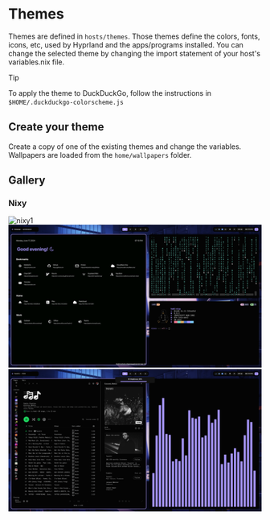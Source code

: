# Themes

Themes are defined in `hosts/themes`. Those themes define the colors, fonts, icons, etc, used by Hyprland and the apps/programs installed.
You can change the selected theme by changing the import statement of your host's variables.nix file.

> [!TIP]
> To apply the theme to DuckDuckGo, follow the instructions in `$HOME/.duckduckgo-colorscheme.js`

## Create your theme

Create a copy of one of the existing themes and change the variables.
Wallpapers are loaded from the `home/wallpapers` folder.

## Gallery

### Nixy

![nixy1](src/nixy/1.png)
![nixy2](src/nixy/2.png)
![nixy3](src/nixy/3.png)
